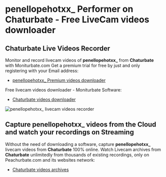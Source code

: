 # penellopehotxx_ Performer on Chaturbate - Free LiveCam videos downloader

## Chaturbate Live Videos Recorder

Monitor and record livecam videos of **penellopehotxx_** from **Chaturbate** with Moniturbate.com
Get a premium trial for free by just and only registering with your Email address:
* [penellopehotxx_ Premium videos downloader](https://moniturbate.com/request-demo-licence-key.html)

Free livecam videos downloader - Moniturbate Software:
* [Chaturbate videos downloader](https://moniturbate.com/moniturbate-download-software.html)

![penellopehotxx_ livecam videos recorder](https://peachurnet.com/templates/moniturbate-software.png)


## Capture penellopehotxx_ videos from the Cloud and watch your recordings on Streaming

Without the need of downloading a software, capture **penellopehotxx_** livecam videos from **Chaturbate** 100% online.
Watch Livecam archives from **Chaturbate** unlimitedly from thousands of existing recordings, only on Peachurbate.com and its websites network:
* [Chaturbate videos archives](https://peachurnet.com/)